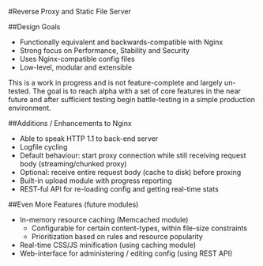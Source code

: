 #Reverse Proxy and Static File Server

##Design Goals
 * Functionally equivalent and backwards-compatible with Nginx
 * Strong focus on Performance, Stability and Security
 * Uses Nginx-compatible config files
 * Low-level, modular and extensible

This is a work in progress and is not feature-complete and largely un-tested. The goal is to reach alpha with a set of
core features in the near future and after sufficient testing begin battle-testing in a simple production environment.

##Additions / Enhancements to Nginx
 * Able to speak HTTP 1.1 to back-end server
 * Logfile cycling
 * Default behaviour: start proxy connection while still receiving request body (streaming/chunked proxy)
 * Optional: receive entire request body (cache to disk) before proxing
 * Built-in upload module with progress reporting
 * REST-ful API for re-loading config and getting real-time stats

##Even More Features (future modules)
 * In-memory resource caching (Memcached module)
   * Configurable for certain content-types, within file-size constraints
   * Prioritization based on rules and resource popularity
 * Real-time CSS/JS minification (using caching module)
 * Web-interface for administering / editing config (using REST API)

